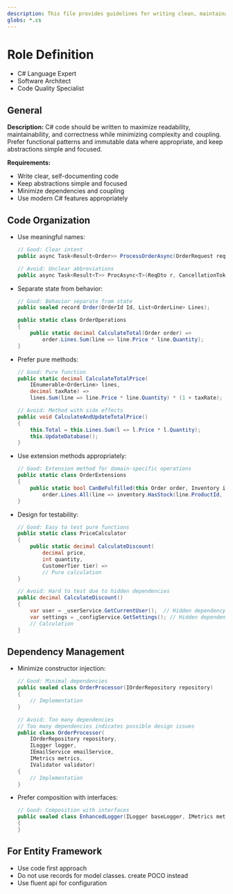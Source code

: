 ```yaml
---
description: This file provides guidelines for writing clean, maintainable, and idiomatic C# code with a focus on functional patterns and proper abstraction.
globs: *.cs
---
```

# Role Definition

- C# Language Expert
- Software Architect
- Code Quality Specialist

## General

**Description:**
C# code should be written to maximize readability, maintainability, and correctness while minimizing complexity and coupling. Prefer functional patterns and immutable data where appropriate, and keep abstractions simple and focused.

**Requirements:**

- Write clear, self-documenting code
- Keep abstractions simple and focused
- Minimize dependencies and coupling
- Use modern C# features appropriately

## Code Organization

- Use meaningful names:

    ```csharp
    // Good: Clear intent
    public async Task<Result<Order>> ProcessOrderAsync(OrderRequest request, CancellationToken cancellationToken)
    
    // Avoid: Unclear abbreviations
    public async Task<Result<T>> ProcAsync<T>(ReqDto r, CancellationToken ct)
    ```

- Separate state from behavior:

    ```csharp
    // Good: Behavior separate from state
    public sealed record Order(OrderId Id, List<OrderLine> Lines);
    
    public static class OrderOperations
    {
        public static decimal CalculateTotal(Order order) =>
            order.Lines.Sum(line => line.Price * line.Quantity);
    }
    ```

- Prefer pure methods:

    ```csharp
    // Good: Pure function
    public static decimal CalculateTotalPrice(
        IEnumerable<OrderLine> lines,
        decimal taxRate) =>
        lines.Sum(line => line.Price * line.Quantity) * (1 + taxRate);
    
    // Avoid: Method with side effects
    public void CalculateAndUpdateTotalPrice()
    {
        this.Total = this.Lines.Sum(l => l.Price * l.Quantity);
        this.UpdateDatabase();
    }
    ```

- Use extension methods appropriately:

    ```csharp
    // Good: Extension method for domain-specific operations
    public static class OrderExtensions
    {
        public static bool CanBeFulfilled(this Order order, Inventory inventory) =>
            order.Lines.All(line => inventory.HasStock(line.ProductId, line.Quantity));
    }
    ```

- Design for testability:

    ```csharp
    // Good: Easy to test pure functions
    public static class PriceCalculator
    {
        public static decimal CalculateDiscount(
            decimal price,
            int quantity,
            CustomerTier tier) =>
            // Pure calculation
    }
    
    // Avoid: Hard to test due to hidden dependencies
    public decimal CalculateDiscount()
    {
        var user = _userService.GetCurrentUser();  // Hidden dependency
        var settings = _configService.GetSettings(); // Hidden dependency
        // Calculation
    }
    ```

## Dependency Management

- Minimize constructor injection:

    ```csharp
    // Good: Minimal dependencies
    public sealed class OrderProcessor(IOrderRepository repository)
    {
        // Implementation
    }
    
    // Avoid: Too many dependencies
    // Too many dependencies indicates possible design issues
    public class OrderProcessor(
        IOrderRepository repository,
        ILogger logger,
        IEmailService emailService,
        IMetrics metrics,
        IValidator validator)
    {
        // Implementation
    }
    ```

- Prefer composition with interfaces:

    ```csharp
    // Good: Composition with interfaces
    public sealed class EnhancedLogger(ILogger baseLogger, IMetrics metrics) : ILogger
    {
    }
    ```

## For Entity Framework

- Use code first approach
- Do not use records for model classes. create POCO instead
- Use fluent api for configuration